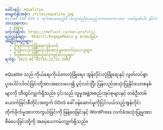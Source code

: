 ```yaml
---
ခေါင်းစဥ်: eQualitie
စာမျက်နှာအဖုံး: /files/equalite.jpg
#၄င်း၏ ISO 639-1 ကုဒ်အားမထည့်မီ အကူအညီပေးမည့်ဘာသာစကားအား သတ်မှတ်ပါ။ နိုင်ငံကုဒ်မပါဘဲထည့်သွင်းပါ ဥပမာ ms_MY အစား ms သာထည့်သွင်းပါ။
ဘာသာစကား:
  - မြန်မာ
ဝက်ဘ်ဆိုက်: https://deflect.ca/non-profits/
ရည်ညွှန်းများ:  Khairil/EngageMedia မှ စာအားဖြင့်။
အမျိုးအမည်များ:
  - ဒီဂျစ်တယ်လုံခြုံရေးကွန်ယက်
  - ဒီဂျစ်တယ်လုံခြုံရေးဝန်ဆောင်မှုထောက်ပံ့ပေးသူများ
  - ဒီဂျစ်တယ်လုံခြုံရေးလေ့ကျင့်ပေးသူများ
ရက်စွဲ: 2023-02-03T16:22:52.208Z
---
```

eQualitie သည် ကိုယ်ရေးကိုယ်တာလုံခြုံရေး၊ အွန်လိုင်းလုံခြုံရေးနှင့် လွတ်လပ်စွာပူးပေါင်းပါဝင်ခြင်းတို့အားအလေးပေး၍ ပွင့်လင်းပြီး ပြန်လည်အသုံးပြုနိုင်သောစနစ်များကို တီထွင်လျှက်ရှိသည်။ ၄င်းသည် လူမှုအဖွဲ့အစည်းအုပ်စုများနှင့် တစ်ဦးတစ်ယောက်ခြင်းစီတိုင်းအတွက် DDoS ခေါ် ဝန်ဆောင်မှုကိုငြင်းပယ်သည့်အွန်လိုင်းတိုက်ခိုက်မှုအားကာကွယ်ခြင်းကို ဖြန့်ဝေခြင်းနှင့် WordPress လက်ခံအသုံးပြုမှုအား စီမံပေးခြင်းတို့ကို အခမဲ့ပေးကမ်းလျှက်ရှိသည်။